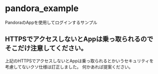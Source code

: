 # pandora_example
PandoraのAppを使用してログインするサンプル
## HTTPSでアクセスしないとAppは乗っ取られるのでそこだけ注意してください。
上記のHTTPSでアクセスしないとAppは乗っ取られるとかいうセキュリティを考慮してないクソ仕様は訂正しました。
何かあれば提案ください。
